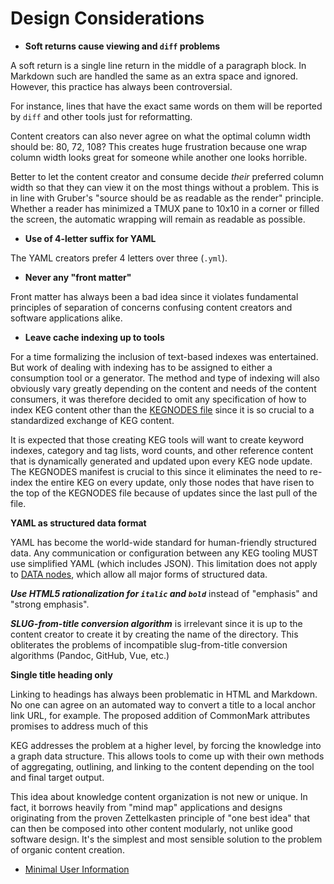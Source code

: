 # Design Considerations

* **Soft returns cause viewing and `diff` problems**

A soft return is a single line return in the middle of a paragraph block. In Markdown such are handled the same as an extra space and ignored. However, this practice has always been controversial.

For instance, lines that have the exact same words on them will be reported by `diff` and other tools just for reformatting.

Content creators can also never agree on what the optimal column width should be: 80, 72, 108? This creates huge frustration because one wrap column width looks great for someone while another one looks horrible.

Better to let the content creator and consume decide *their* preferred column width so that they can view it on the most things without a problem. This is in line with Gruber's "source should be as readable as the render" principle. Whether a reader has minimized a TMUX pane to 10x10 in a corner or filled the screen, the automatic wrapping will remain as readable as possible.

* **Use of 4-letter suffix for YAML**

The YAML creators prefer 4 letters over three (`.yml`).

* **Never any "front matter"**

Front matter has always been a bad idea since it violates fundamental principles of separation of concerns confusing content creators and software applications alike.

* **Leave cache indexing up to tools**

For a time formalizing the inclusion of text-based indexes was entertained. But work of dealing with indexing has to be assigned to either a consumption tool or a generator. The method and type of indexing will also obviously vary greatly depending on the content and needs of the content consumers, it was therefore decided to omit any specification of how to index KEG content other than the [KEGNODES file](/kegnodes-file) since it is so crucial to a standardized exchange
of KEG content.

It is expected that those creating KEG tools will want to create keyword indexes, category and tag lists, word counts, and other reference content that is dynamically generated and updated upon every KEG node update. The KEGNODES manifest is crucial to this since it eliminates the need to re-index the entire KEG on every update, only those nodes that have risen to the top of the KEGNODES file because of updates since the
last pull of the file.

**YAML as structured data format**  

YAML has become the world-wide standard for human-friendly structured
data. Any communication or configuration between any KEG tooling MUST
use simplified YAML (which includes JSON). This limitation does not
apply to [DATA nodes](/data-node), which allow all major forms of
structured data.

***Use HTML5 rationalization for `italic` and `bold`*** instead of
"emphasis" and "strong emphasis".

***SLUG-from-title conversion algorithm*** is irrelevant since it is up to
the content creator to create it by creating the name of the directory.
This obliterates the problems of incompatible slug-from-title conversion
algorithms (Pandoc, GitHub, Vue, etc.)

**Single title heading only**

Linking to headings has always been problematic in HTML and Markdown. No
one can agree on an automated way to convert a title to a local anchor
link URL, for example. The proposed addition of CommonMark attributes
promises to address much of this

KEG addresses the problem at a higher level, by forcing the knowledge
into a graph data structure. This allows tools to come up with their own
methods of aggregating, outlining, and linking to the content depending
on the tool and final target output.

This idea about knowledge content organization is not new or unique. In
fact, it borrows heavily from "mind map" applications and designs
originating from the proven Zettelkasten principle of "one best idea"
that can then be composed into other content modularly, not unlike good
software design. It's the simplest and most sensible solution to the
problem of organic content creation.

* [Minimal User Information](/minimal-user-information)

